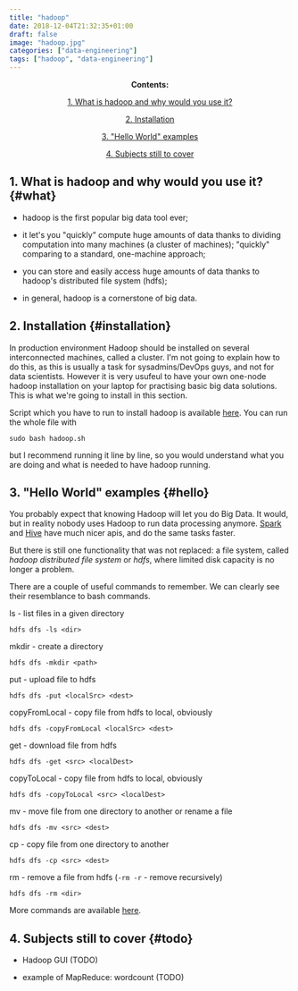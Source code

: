 ```yaml
---
title: "hadoop"
date: 2018-12-04T21:32:35+01:00
draft: false
image: "hadoop.jpg"
categories: ["data-engineering"]
tags: ["hadoop", "data-engineering"]
---
```


<center>

**Contents:**

[1. What is hadoop and why would you use it?](#what) 

[2. Installation](#installation)

[3. "Hello World" examples](#hello) 

[4. Subjects still to cover](#todo) 

</center>

## 1. What is hadoop and why would you use it? {#what}

* hadoop is the first popular big data tool ever;

* it let's you "quickly" compute huge amounts of data thanks to dividing computation into many machines (a cluster of machines); "quickly" comparing to a standard, one-machine approach;

* you can store and easily access huge amounts of data thanks to hadoop's distributed file system (hdfs);

* in general, hadoop is a cornerstone of big data.


## 2. Installation {#installation}

In production environment Hadoop should be installed on several interconnected machines, called a cluster. I'm not going to explain how to do this, as this is usually a task for sysadmins/DevOps guys, and not for data scientists. However it is very usufeul to have your own one-node hadoop installation on your laptop for practising basic big data solutions. This is what we're going to install in this section.

Script which you have to run to install hadoop is available [here](hadoop.sh). You can run the whole file with
```
sudo bash hadoop.sh
```
but I recommend running it line by line, so you would understand what you are doing and what is needed to have hadoop running.


## 3. "Hello World" examples {#hello}

You probably expect that knowing Hadoop will let you do Big Data. It would, but in reality nobody uses Hadoop to run data processing anymore. [Spark](https://tomis9.github.io/post/spark) and [Hive](https://tomis9.github.io/post/hive) have much nicer apis, and do the same tasks faster.

But there is still one functionality that was not replaced: a file system, called *hadoop distributed file system* or *hdfs*, where limited disk capacity is no longer a problem.


There are a couple of useful commands to remember. We can clearly see their resemblance to bash commands.

ls - list files in a given directory
```
hdfs dfs -ls <dir>
```

mkdir - create a directory
```
hdfs dfs -mkdir <path>
```

put - upload file to hdfs
```
hdfs dfs -put <localSrc> <dest>
```

copyFromLocal - copy file from hdfs to local, obviously
```
hdfs dfs -copyFromLocal <localSrc> <dest>
```

get - download file from hdfs
```
hdfs dfs -get <src> <localDest>
```

copyToLocal - copy file from hdfs to local, obviously
```
hdfs dfs -copyToLocal <src> <localDest>
```

mv - move file from one directory to another or rename a file
```
hdfs dfs -mv <src> <dest>
```

cp - copy file from one directory to another
```
hdfs dfs -cp <src> <dest>
```

rm - remove a file from hdfs (`-rm -r` - remove recursively)
```
hdfs dfs -rm <dir>
```

More commands are available [here](https://data-flair.training/blogs/top-hadoop-hdfs-commands-tutorial/).

## 4. Subjects still to cover {#todo}

* Hadoop GUI (TODO)

* example of MapReduce: wordcount (TODO)
